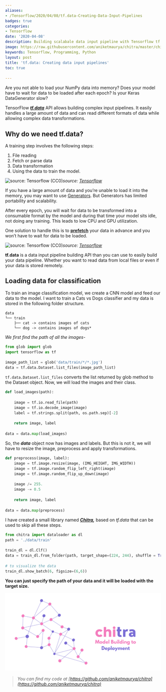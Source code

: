 ```yaml
---
aliases:
- /Tensorflow/2020/04/08/tf.data-Creating-Data-Input-Pipelines
badges: true
categories:
- Tensorflow
date: '2020-04-08'
description: Building scalabale data input pipeline with Tensorflow tf.data.
image: https://raw.githubusercontent.com/aniketmaurya/chitra/master/chitra_banner.png
keywords: Tensorflow, Programming, Python
layout: post
title: 'tf.data: Creating data input pipelines'
toc: true

---
```


Are you not able to load your NumPy data into memory?
Does your model have to wait for data to be loaded after each epoch?
Is your Keras DataGenerator slow?

TensorFlow ***[tf.data](https://www.tensorflow.org/api_docs/python/tf/data)*** API allows building complex input pipelines. It easily handles a large amount of data and can read different formats of data while allowing complex data transformations.

## Why do we need tf.data?

A training step involves the following steps:
1. File reading
2. Fetch or parse data
3. Data transformation
4. Using the data to train the model.

![source: [Tensorflow](https://www.tensorflow.org/guide/data_performance) (CC0)](https://cdn-images-1.medium.com/max/4580/1*Wm8r4SSP2FjKXDu3H4swUA.png)*source: [Tensorflow](https://www.tensorflow.org/guide/data_performance)*

If you have a large amount of data and you’re unable to load it into the memory, you may want to use [Generators](https://www.tensorflow.org/guide/data#consuming_python_generators). But Generators has limited portability and scalability.

After every epoch, you will wait for data to be transformed into a consumable format by the model and during that time your model sits idle, not doing any training. This leads to low CPU and GPU utilization.

One solution to handle this is to **[prefetch](https://www.tensorflow.org/guide/data_performance#prefetching)** your data in advance and you won’t have to wait for data to be loaded.

![source: [Tensorflow](https://www.tensorflow.org/guide/data_performance) (CC0)](https://cdn-images-1.medium.com/max/4088/1*7ijyt5E5XvQs23I0dD2GhA.png)*source: [Tensorflow](https://www.tensorflow.org/guide/data_performance)*


**tf.data** is a data input pipeline building API than you can use to easily build your data pipeline. Whether you want to read data from local files or even if your data is stored remotely.

## Loading data for classification

To train an image classification model, we create a CNN model and feed our data to the model. I want to train a Cats vs Dogs classifier and my data is stored in the following folder structure.

    data
    └── train
        ├── cat -> contains images of cats
        └── dog -> contains images of dogs*

*We first find the path of all the images-*
```python
from glob import glob
import tensorflow as tf

image_path_list = glob('data/train/*/*.jpg')
data = tf.data.Dataset.list_files(image_path_list)
```

`tf.data.Dataset.list_files` converts the list returned by glob method to the Dataset object. Now, we will load the images and their class.

```python
def load_images(path):
    
    image = tf.io.read_file(path)
    image = tf.io.decode_image(image)
    label = tf.strings.split(path, os.path.sep)[-2]

    return image, label

data = data.map(load_images)
```

So, the ***data*** object now has images and labels. But this is not it, we will have to resize the image, preprocess and apply transformations.
```python
def preprocess(image, label):
    image = tf.image.resize(image, (IMG_HEIGHT, IMG_WIDTH))
    image = tf.image.random_flip_left_right(image)
    image = tf.image.random_flip_up_down(image)

    image /= 255.
    image -= 0.5

    return image, label

data = data.map(preprocess)
```

I have created a small library named ***[Chitra](https://github.com/aniketmaurya/chitra),*** based on *tf.data* that can be used to skip all these steps.
```python
from chitra import dataloader as dl
path = './data/train'

train_dl = dl.Clf()
data = train_dl.from_folder(path, target_shape=(224, 244), shuffle = True)

# to visualize the data
train_dl.show_batch(6, figsize=(6,6))
```

**You can just specify the path of your data and it will be loaded with the target size.**

![](https://raw.githubusercontent.com/aniketmaurya/chitra/master/chitra_banner.png)
> *You can find my code at [https://github.com/aniketmaurya/chitra](https://github.com/aniketmaurya/chitra)*
